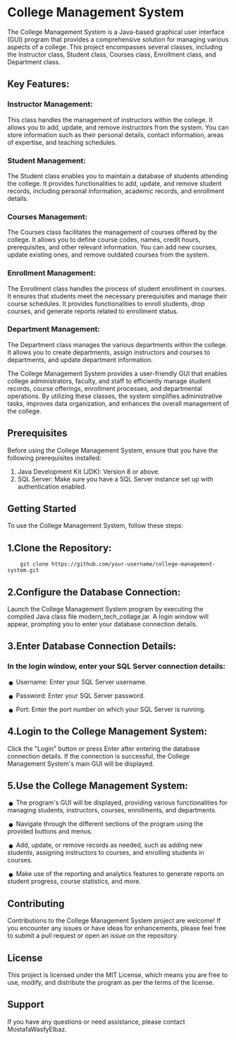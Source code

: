 # College Management System

The College Management System is a Java-based graphical user interface (GUI) program that provides a comprehensive solution for managing various aspects of a college. This project encompasses several classes, including the Instructor class, Student class, Courses class, Enrollment class, and Department class.

## Key Features:

### Instructor Management: 
This class handles the management of instructors within the college. 
It allows you to add, update, and remove instructors from the system. 
You can store information such as their personal details, contact information, areas of expertise, and teaching schedules.

### Student Management:
The Student class enables you to maintain a database of students attending the college. 
It provides functionalities to add, update, and remove student records, including personal information, academic records, and enrollment details.

### Courses Management: 
The Courses class facilitates the management of courses offered by the college. 
It allows you to define course codes, names, credit hours, prerequisites, and other relevant information.
You can add new courses, update existing ones, and remove outdated courses from the system.

### Enrollment Management: 
The Enrollment class handles the process of student enrollment in courses. 
It ensures that students meet the necessary prerequisites and manage their course schedules.
It provides functionalities to enroll students, drop courses, and generate reports related to enrollment status.

### Department Management:
The Department class manages the various departments within the college. 
It allows you to create departments, assign instructors and courses to departments, and update department information.

The College Management System provides a user-friendly GUI that enables college administrators, faculty, and staff to efficiently manage student records, course offerings, enrollment processes, and departmental operations. By utilizing these classes, the system simplifies administrative tasks, improves data organization, and enhances the overall management of the college.

## Prerequisites
Before using the College Management System, ensure that you have the following prerequisites installed:

1. Java Development Kit (JDK): Version 8 or above.
2. SQL Server: Make sure you have a SQL Server instance set up with authentication enabled.

## Getting Started
To use the College Management System, follow these steps:

## 1.Clone the Repository:
        git clone https://github.com/your-username/college-management-system.git

## 2.Configure the Database Connection:
Launch the College Management System program by executing the compiled Java class file modern_tech_collage.jar.
A login window will appear, prompting you to enter your database connection details.

## 3.Enter Database Connection Details:
### In the login window, enter your SQL Server connection details:
<span style="font-size: 2em; line-height: 0; vertical-align: middle;">&bull;</span> Username: Enter your SQL Server username.

<span style="font-size: 2em; line-height: 0; vertical-align: middle;">&bull;</span> Password: Enter your SQL Server password.

<span style="font-size: 2em; line-height: 0; vertical-align: middle;">&bull;</span> Port: Enter the port number on which your SQL Server is running.

## 4.Login to the College Management System:
Click the "Login" button or press Enter after entering the database connection details.
If the connection is successful, the College Management System's main GUI will be displayed.

## 5.Use the College Management System:
<span style="font-size: 2em; line-height: 0; vertical-align: middle;">&bull;</span> The program's GUI will be displayed, providing various functionalities for managing students, instructors, courses, enrollments, and departments.

<span style="font-size: 2em; line-height: 0; vertical-align: middle;">&bull;</span> Navigate through the different sections of the program using the provided buttons and menus.

<span style="font-size: 2em; line-height: 0; vertical-align: middle;">&bull;</span> Add, update, or remove records as needed, such as adding new students, assigning instructors to courses, and enrolling students in courses.

<span style="font-size: 2em; line-height: 0; vertical-align: middle;">&bull;</span> Make use of the reporting and analytics features to generate reports on student progress, course statistics, and more.

## Contributing
Contributions to the College Management System project are welcome! If you encounter any issues or have ideas for enhancements, please feel free to submit a pull request or open an issue on the repository.

## License
This project is licensed under the MIT License, which means you are free to use, modify, and distribute the program as per the terms of the license.

## Support
If you have any questions or need assistance, please contact MostafaWasfyElbaz.
